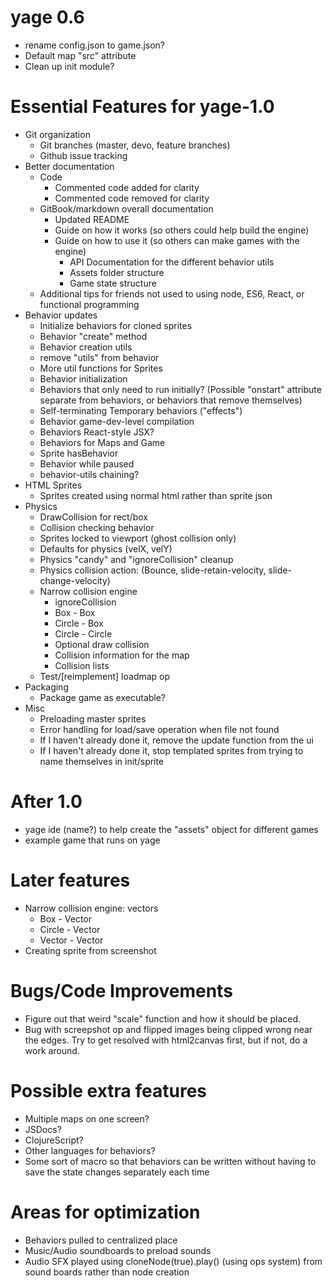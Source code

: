 # yage 0.6
* rename config.json to game.json?
* Default map "src" attribute
* Clean up init module?

# Essential Features for yage-1.0
* Git organization
    * Git branches (master, devo, feature branches)
    * Github issue tracking
* Better documentation
    * Code
        * Commented code added for clarity
        * Commented code removed for clarity
    * GitBook/markdown overall documentation
        * Updated README
        * Guide on how it works (so others could help build the engine)
        * Guide on how to use it (so others can make games with the engine)
            * API Documentation for the different behavior utils
            * Assets folder structure
            * Game state structure
    * Additional tips for friends not used to using node, ES6, React, or
      functional programming
* Behavior updates
    * Initialize behaviors for cloned sprites
    * Behavior "create" method
    * Behavior creation utils
    * remove "utils" from behavior
    * More util functions for Sprites
    * Behavior initialization
    * Behaviors that only need to run initially? (Possible "onstart" attribute
      separate from behaviors, or behaviors that remove themselves)
    * Self-terminating Temporary behaviors ("effects")
    * Behavior game-dev-level compilation
    * Behaviors React-style JSX?
    * Behaviors for Maps and Game
    * Sprite hasBehavior
    * Behavior while paused
    * behavior-utils chaining?
* HTML Sprites
    * Sprites created using normal html rather than sprite json
* Physics
    * DrawCollision for rect/box
    * Collision checking behavior
    * Sprites locked to viewport (ghost collision only)
    * Defaults for physics (velX, velY)
    * Physics "candy" and "ignoreCollision" cleanup
    * Physics collision action: (Bounce, slide-retain-velocity, slide-change-velocity)
    * Narrow collision engine
        * ignoreCollision
        * Box - Box
        * Circle - Box
        * Circle - Circle
        * Optional draw collision
        * Collision information for the map
        * Collision lists
    * Test/[reimplement] loadmap op
* Packaging
    * Package game as executable?
* Misc
    * Preloading master sprites
    * Error handling for load/save operation when file not found
    * If I haven't already done it, remove the update function from the ui
    * If I haven't already done it, stop templated sprites from trying to name themselves in init/sprite

# After 1.0
* yage ide (name?) to help create the "assets" object for different games
* example game that runs on yage

# Later features
* Narrow collision engine: vectors
    * Box - Vector
    * Circle - Vector
    * Vector - Vector
* Creating sprite from screenshot

# Bugs/Code Improvements
* Figure out that weird "scale" function and how it should be placed.
* Bug with screepshot op and flipped images being clipped wrong near the
  edges. Try to get resolved with html2canvas first, but if not, do a 
  work around.

# Possible extra features
* Multiple maps on one screen?
* JSDocs?
* ClojureScript?
* Other languages for behaviors?
* Some sort of macro so that behaviors can be written without having to save
  the state changes separately each time

# Areas for optimization
* Behaviors pulled to centralized place
* Music/Audio soundboards to preload sounds 
* Audio SFX played using cloneNode(true).play() (using ops system) from sound
  boards rather than node creation

